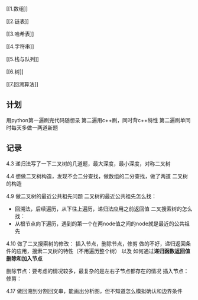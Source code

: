 

[[1.数组]]

[[2.链表]]

[[3.哈希表]]

[[4.字符串]]

[[5.栈与队列]]

[[6.树]]

[[7.回溯算法]]


## 计划
用python第一遍刷完代码随想录
第二遍用c++刷，同时背c++特性
第二遍刷单同时每天多做一两道新题


## 记录
4.3
递归法写了一下二叉树的几道题，最大深度，最小深度，对称二叉树

4.4
想做二叉树构造，发现不会二分查找，做数组的二分查找，做了两道
二叉树的构造

4.9
做二叉树的最近公共祖先问题
二叉树的最近公共祖先怎么找：
- 回溯法，后续遍历，从下往上遍历，递归法应用之前返回值
二叉搜索树的怎么找：
- 从根节点向下遍历，遇到的第一个在两node值之间的node就是最近的公共祖先


4.10
做了二叉搜索树的修改：
插入节点，删除节点，修剪
做的不好，递归返回条件的应用，搜索二叉树的特性（不用遍历整个树）
以及 如何通过**递归函数返回值删除和加入节点**

删除节点：要考虑的情况较多，最复杂的是左右子节点都存在的情况
插入节点：
修剪：

4.17
做回溯到分割回文串，能画出分析图，但不知道怎么模拟确认和边界条件